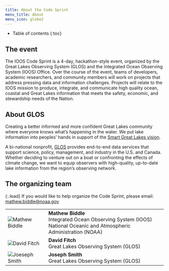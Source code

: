 ```yaml
---
title: About the Code Sprint
menu_title: About
menu_icon: globe2
---
```


* Table of contents
{:toc}

## The event
The IOOS Code Sprint is a 4-day, hackathon-style event, organized by the Great Lakes Observing System (GLOS) and the Integrated Ocean Observing System (IOOS) Office. Over the course of the event, teams of developers, academic researchers, and community members will work on projects that address pressing data and information challenges. Projects will relate to the IOOS mission to produce, integrate, and communicate high quality ocean, coastal and Great Lakes information that meets the safety, economic, and stewardship needs of the Nation.

## About GLOS

Creating a better informed and more confident Great Lakes community where everyone knows what’s happening in the water. We put lake information into peoples’ hands in support of the [Smart Great Lakes vision](https://glos.org/priorities/smart-great-lakes/). 

A bi-national nonprofit, [GLOS](https://glos.org/) provides end-to-end data services that support science, policy, management, and industry in the U.S. and Canada. Whether deciding to venture out on a boat or confronting the effects of climate change, we want to equip observers with high-quality, up-to-date lake information from the region’s observing network.

## The organizing team

{:.lead}
If you would like to help organize the Code Sprint, please email:
<mathew.biddle@noaa.gov>

<table class="team-list">
    <tr>
        <td>
            <img alt="Mathew Biddle" src="https://avatars.githubusercontent.com/u/8480023?v=4">
        </td>
        <td>
            <strong>Mathew Biddle</strong>
            <span class="profile-links">
                <a title="Profile &amp; contact" href="https://orcid.org/0000-0003-4897-1669"><i class="bi bi-person-lines-fill"></i></a>
                <a title="GitHub" href="https://github.com/MathewBiddle/"><i class="bi bi-github"></i></a>
                <a title="Twitter" href="https://twitter.com/biddle_mathew"><i class="bi bi-twitter"></i></a>
            </span>
            <br>Integrated Ocean Observing System (IOOS)
            <br>National Oceanic and Atmospheric Administration (NOAA)
        </td>
    </tr>
    <tr>
        <td>
            <img alt="David Fitch" src="https://avatars.githubusercontent.com/u/52428210?v=4">
        </td>
        <td>
            <strong>David Fitch</strong>
            <span class="profile-links">
                <a title="GitHub" href="https://github.com/david-fitch/"><i class="bi bi-github"></i></a>
            </span>
            <br>Great Lakes Observing System (GLOS)
        </td>
    </tr>
    <tr>
        <td>
            <img alt="Joeseph Smith" src="https://avatars.githubusercontent.com/u/83672089?v=4">
        </td>
        <td>
            <strong>Joseph Smith</strong>
            <span class="profile-links">
                <a title="GitHub" href="https://github.com/joe-smithe-glos/"><i class="bi bi-github"></i></a>
            </span>
            <br>Great Lakes Observing System (GLOS)
        </td>
    </tr>
</table>
